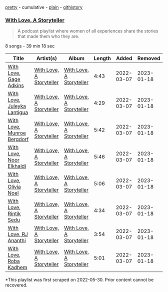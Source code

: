[pretty](/playlists/pretty/37i9dQZF1DWSqkyNSQUvSz.md) - cumulative - [plain](/playlists/plain/37i9dQZF1DWSqkyNSQUvSz) - [githistory](https://github.githistory.xyz/mackorone/spotify-playlist-archive/blob/main/playlists/plain/37i9dQZF1DWSqkyNSQUvSz)

### [With Love, A Storyteller](https://open.spotify.com/playlist/37i9dQZF1DWSqkyNSQUvSz)

> A podcast playlist where women of all experiences share the stories that made them who they are.

8 songs - 39 min 18 sec

| Title | Artist(s) | Album | Length | Added | Removed |
|---|---|---|---|---|---|
| [With Love, Gage Adkins](https://open.spotify.com/episode/4Q56TgSlFWCfgRdvbQtVQG) | [With Love, A Storyteller](https://open.spotify.com/show/1ciHAutJ8BfgqgdWDgQI7y) | [With Love, A Storyteller](https://open.spotify.com/show/1ciHAutJ8BfgqgdWDgQI7y) | 4:43 | 2022-03-07 | 2023-01-18 |
| [With Love, Juleyka Lantigua](https://open.spotify.com/episode/13YlrH9nTUiHw8LndchA7R) | [With Love, A Storyteller](https://open.spotify.com/show/1ciHAutJ8BfgqgdWDgQI7y) | [With Love, A Storyteller](https://open.spotify.com/show/1ciHAutJ8BfgqgdWDgQI7y) | 4:29 | 2022-03-07 | 2023-01-18 |
| [With Love, Munroe Bergdorf](https://open.spotify.com/episode/5Rnz7QHZVrOsRy1YPB6eQD) | [With Love, A Storyteller](https://open.spotify.com/show/1ciHAutJ8BfgqgdWDgQI7y) | [With Love, A Storyteller](https://open.spotify.com/show/1ciHAutJ8BfgqgdWDgQI7y) | 5:42 | 2022-03-07 | 2023-01-18 |
| [With Love, Noor Elkhaldi](https://open.spotify.com/episode/7h3HwChLXb02PEpmTHAd0L) | [With Love, A Storyteller](https://open.spotify.com/show/1ciHAutJ8BfgqgdWDgQI7y) | [With Love, A Storyteller](https://open.spotify.com/show/1ciHAutJ8BfgqgdWDgQI7y) | 5:46 | 2022-03-07 | 2023-01-18 |
| [With Love, Olivia Noel](https://open.spotify.com/episode/7fSttfsaxD1EMKS6Ip0lHI) | [With Love, A Storyteller](https://open.spotify.com/show/1ciHAutJ8BfgqgdWDgQI7y) | [With Love, A Storyteller](https://open.spotify.com/show/1ciHAutJ8BfgqgdWDgQI7y) | 5:06 | 2022-03-07 | 2023-01-18 |
| [With Love, Rintik Sedu](https://open.spotify.com/episode/6xgVXyVmaaeQbIDNURCOGQ) | [With Love, A Storyteller](https://open.spotify.com/show/1ciHAutJ8BfgqgdWDgQI7y) | [With Love, A Storyteller](https://open.spotify.com/show/1ciHAutJ8BfgqgdWDgQI7y) | 4:34 | 2022-03-07 | 2023-01-18 |
| [With Love, RJ Ananthi ](https://open.spotify.com/episode/4GQJ57YhCb9E0mge7zcNwW) | [With Love, A Storyteller](https://open.spotify.com/show/1ciHAutJ8BfgqgdWDgQI7y) | [With Love, A Storyteller](https://open.spotify.com/show/1ciHAutJ8BfgqgdWDgQI7y) | 3:54 | 2022-03-07 | 2023-01-18 |
| [With Love, Roba Kadhem](https://open.spotify.com/episode/3WVEOCQg8nwyuB1R9CxDZV) | [With Love, A Storyteller](https://open.spotify.com/show/1ciHAutJ8BfgqgdWDgQI7y) | [With Love, A Storyteller](https://open.spotify.com/show/1ciHAutJ8BfgqgdWDgQI7y) | 5:01 | 2022-03-07 | 2023-01-18 |

\*This playlist was first scraped on 2022-05-30. Prior content cannot be recovered.
